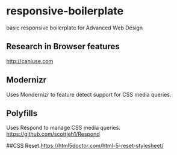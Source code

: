 # responsive-boilerplate
basic responsive boilerplate for Advanced Web Design

## Research in Browser features
http://caniuse.com

## Modernizr
Uses Mondernizr to feature detect support for CSS media queries.

## Polyfills
Uses Respond to manage CSS media queries.
https://github.com/scottjeh1/Respond

##CSS Reset
https://html5doctor.com/html-5-reset-stylesheet/

